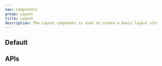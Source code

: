 ```yaml
---
nav: Components
group: Layout
title: Layout
description: The Layout component is used to create a basic layout structure with header, footer, sidebar and content areas. It provides customizable props such as headerHeight, asideWidth and tocWidth to adjust the size of each area. It also includes sub-components such as LayoutHeader, LayoutMain, LayoutSidebar, LayoutToc and LayoutFooter, which can be used independently for more flexibility. The component is responsive to different screen sizes with the help of useResponsive hook.
---
```


## Default

<code src="./demos/index.tsx" nopadding></code>

## APIs

<API></API>
